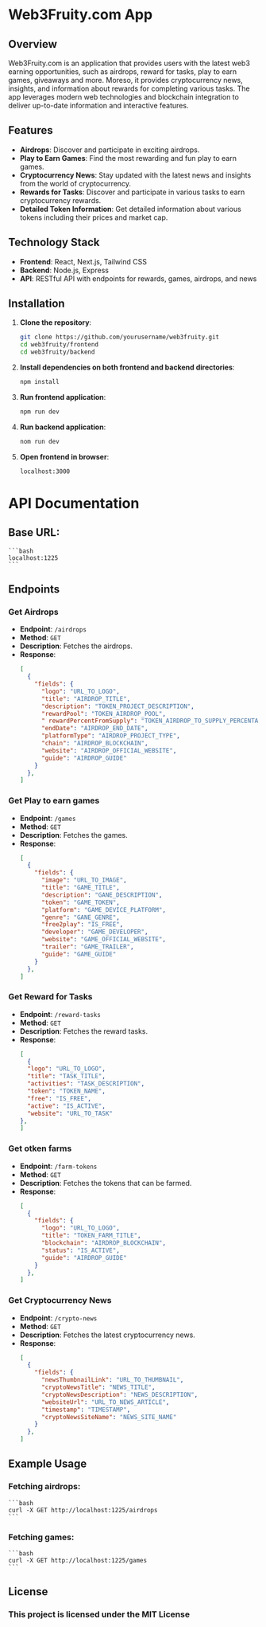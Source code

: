 # Web3Fruity.com App

## Overview

Web3Fruity.com is an application that provides users with the latest web3 earning opportunities, such as airdrops, reward for tasks, play to earn games, giveaways and more. Moreso, it provides cryptocurrency news, insights, and information about rewards for completing various tasks. The app leverages modern web technologies and blockchain integration to deliver up-to-date information and interactive features.

## Features

- **Airdrops**: Discover and participate in exciting airdrops.
- **Play to Earn Games**: Find the most rewarding and fun play to earn games.
- **Cryptocurrency News**: Stay updated with the latest news and insights from the world of cryptocurrency.
- **Rewards for Tasks**: Discover and participate in various tasks to earn cryptocurrency rewards.
- **Detailed Token Information**: Get detailed information about various tokens including their prices and market cap.

## Technology Stack

- **Frontend**: React, Next.js, Tailwind CSS
- **Backend**: Node.js, Express
- **API**: RESTful API with endpoints for rewards, games, airdrops, and news

## Installation

1. **Clone the repository**:
   ```bash
   git clone https://github.com/yourusername/web3fruity.git
   cd web3fruity/frontend
   cd web3fruity/backend
    ````

2. **Install dependencies on both frontend and backend directories**:
    ```bash
    npm install
    ```

3. **Run frontend application**:
    ```bash
    npm run dev
    ```

4. **Run backend application**:
    ```bash
    nom run dev
    ```

4. **Open frontend in browser**:
    ```bash
    localhost:3000
    ```


# API Documentation

## **Base URL**:
    ```bash
    localhost:1225
    ```

## Endpoints

### Get Airdrops

- **Endpoint**: `/airdrops`
- **Method**: `GET`
- **Description**: Fetches the airdrops.
- **Response**:
  ```json
  [
    {
      "fields": {
        "logo": "URL_TO_LOGO",
        "title": "AIRDROP_TITLE",
        "description": "TOKEN_PROJECT_DESCRIPTION",
        "rewardPool": "TOKEN_AIRDROP_POOL",
        " rewardPercentFromSupply": "TOKEN_AIRDROP_TO_SUPPLY_PERCENTAGE",
        "endDate": "AIRDROP_END_DATE",
        "platformType": "AIRDROP_PROJECT_TYPE",
        "chain": "AIRDROP_BLOCKCHAIN",
        "website": "AIRDROP_OFFICIAL_WEBSITE",
        "guide": "AIRDROP_GUIDE"
      }
    },
  ]
   ```

### Get Play to earn games

- **Endpoint**: `/games`
- **Method**: `GET`
- **Description**: Fetches the games.
- **Response**:
  ```json
  [
    {
      "fields": {
        "image": "URL_TO_IMAGE",
        "title": "GAME_TITLE",
        "description": "GANE_DESCRIPTION",
        "token": "GAME_TOKEN",
        "platform": "GAME_DEVICE_PLATFORM",
        "genre": "GANE_GENRE",
        "free2play": "IS_FREE",
        "developer": "GAME_DEVELOPER",
        "website": "GAME_OFFICIAL_WEBSITE",
        "trailer": "GAME_TRAILER",
        "guide": "GAME_GUIDE"
      }
    },
  ]
  ```

### Get Reward for Tasks

- **Endpoint**: `/reward-tasks`
- **Method**: `GET`
- **Description**: Fetches the reward tasks.
- **Response**:
  ```json
  [
    {
    "logo": "URL_TO_LOGO",
    "title": "TASK_TITLE",
    "activities": "TASK_DESCRIPTION",
    "token": "TOKEN_NAME",
    "free": "IS_FREE",
    "active": "IS_ACTIVE",
    "website": "URL_TO_TASK"
  },
  ]
    ```

### Get otken farms

- **Endpoint**: `/farm-tokens`
- **Method**: `GET`
- **Description**: Fetches the tokens that can be farmed.
- **Response**:
  ```json
  [
    {
      "fields": {
        "logo": "URL_TO_LOGO",
        "title": "TOKEN_FARM_TITLE",
        "blockchain": "AIRDROP_BLOCKCHAIN",
        "status": "IS_ACTIVE",
        "guide": "AIRDROP_GUIDE"
      }
    },
  ]
    ```



### Get Cryptocurrency News

- **Endpoint**: `/crypto-news`
- **Method**: `GET`
- **Description**: Fetches the latest cryptocurrency news.
- **Response**:
  ```json
  [
    {
      "fields": {
        "newsThumbnailLink": "URL_TO_THUMBNAIL",
        "cryptoNewsTitle": "NEWS_TITLE",
        "cryptoNewsDescription": "NEWS_DESCRIPTION",
        "websiteUrl": "URL_TO_NEWS_ARTICLE",
        "timestamp": "TIMESTAMP",
        "cryptoNewsSiteName": "NEWS_SITE_NAME"
      }
    },
  ]
  ```

## Example Usage

### **Fetching airdrops**:
    ```bash
    curl -X GET http://localhost:1225/airdrops
    ```

### **Fetching games**:
    ```bash
    curl -X GET http://localhost:1225/games
    ```

## License

### This project is licensed under the MIT License